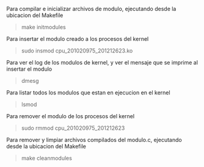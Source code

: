 Para compilar e inicializar archivos de modulo, ejecutando desde la ubicacion del Makefile
> make initmodules


Para insertar el modulo creado a los procesos del kernel
> sudo insmod cpu_201020975_201212623.ko

Para ver el log de los modulos de kernel, y ver el mensaje que se imprime al insertar el modulo
> dmesg

Para listar todos los modulos que estan en ejecucion en el kernel
>lsmod

Para remover el modulo de los procesos del kernel
> sudo rmmod cpu_201020975_201212623


Para remover y limpiar archivos compilados del modulo.c, ejecutando desde la ubicacion del Makefile
> make cleanmodules













